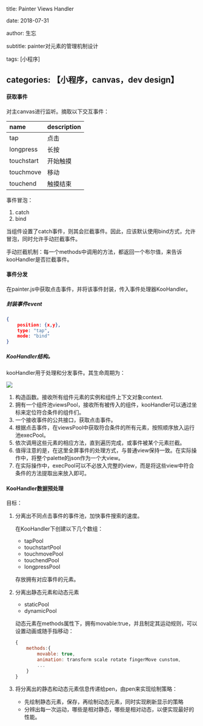 title: Painter Views Handler

date: 2018-07-31

author: 生忘

subtitle: painter对元素的管理机制设计

tags: [小程序]

## categories: 【小程序，canvas，dev design】


#### 获取事件
对主canvas进行监听。摘取以下交互事件：

|name|description|
|:---|:---|
|tap|点击|
|longpress|长按|
|touchstart|开始触摸|
|touchmove|移动|
|touchend|触摸结束|

事件冒泡：
1. catch
2. bind

当组件设置了catch事件，则其会拦截事件。因此，应该默认使用bind方式，允许冒泡，同时允许手动拦截事件。

手动拦截机制：每一个methods中调用的方法，都返回一个布尔值，来告诉kooHandler是否拦截事件。


#### 事件分发

在painter.js中获取点击事件，并将该事件封装，传入事件处理器KooHandler。

##### 封装事件event

```json
{ 	
	position: {x,y},
	type: "tap",
	mode: "bind"	
}
```

##### KooHandler结构。

kooHandler用于处理和分发事件。其生命周期为：

![](http://on-img.com/chart_image/5b616352e4b053a09c1ff85d.png)


1. 构造函数。接收所有组件元素的实例和组件上下文对象context.
2. 拥有一个组件池viewsPool，接收所有被传入的组件，kooHandler可以通过坐标来定位符合条件的组件们。
3. 一个接收事件的公共接口，获取点击事件。
4. 根据点击事件，在viewsPool中获取符合条件的所有元素，按照顺序放入运行池execPool。
5. 依次调用这些元素的相应方法，直到遍历完成，或事件被某个元素拦截。
6. 值得注意的是，在这里全屏事件的处理方式，与普通view保持一致。在实际操作中，将整个palette的json作为一个大view。
7. 在实际操作中，execPool可以不必放入完整的view，而是将这些view中符合条件的方法提取出来放入即可。

#### KooHandler数据预处理

目标：

1. 分离出不同点击事件的事件池，加快事件搜索的速度。

   在KooHandler下创建以下几个数组：

   * tapPool
   * touchstartPool
   * touchmovePool
   * touchendPool
   * longpressPool

   存放拥有对应事件的元素。

2. 分离出静态元素和动态元素

   * staticPool
   * dynamicPool

   动态元素在methods属性下，拥有movable:true，并且制定其运动规则，可以设置动画或随手指移动：

   ```js
   {
       methods:{
           movable: true,
           animation: transform scale rotate fingerMove cunstom,
           ...
       }
   }
   ```

3. 将分离出的静态和动态元素信息传递给pen，由pen来实现绘制策略：

   * 先绘制静态元素，保存，再绘制动态元素，同时实现刷新显示的策略
   * 分辨出每一次运动，哪些是相对静态，哪些是相对动态，以便实现最好的性能。



